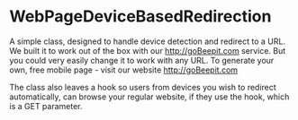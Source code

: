 WebPageDeviceBasedRedirection
=============================

A simple class, designed to handle device detection and redirect to a URL. We built it to work out of the box with our http://goBeepit.com service. But you could very easily change it to work with any URL. To generate your own, free mobile page - visit our website http://goBeepit.com

The class also leaves a hook so users from devices you wish to redirect automatically, can browse your regular website, if they use the hook, which is a GET parameter.

